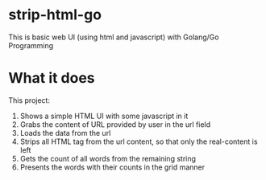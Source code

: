 # strip-html-go
This is basic web UI (using html and javascript) with Golang/Go Programming 
# What it does
This project:
1. Shows a simple HTML UI with some javascript in it
2. Grabs the content of URL provided by user in the url field
3. Loads the data from the url
4. Strips all HTML tag from the url content, so that only the real-content is left
5. Gets the count of all words from the remaining string
6. Presents the words with their counts in the grid manner
